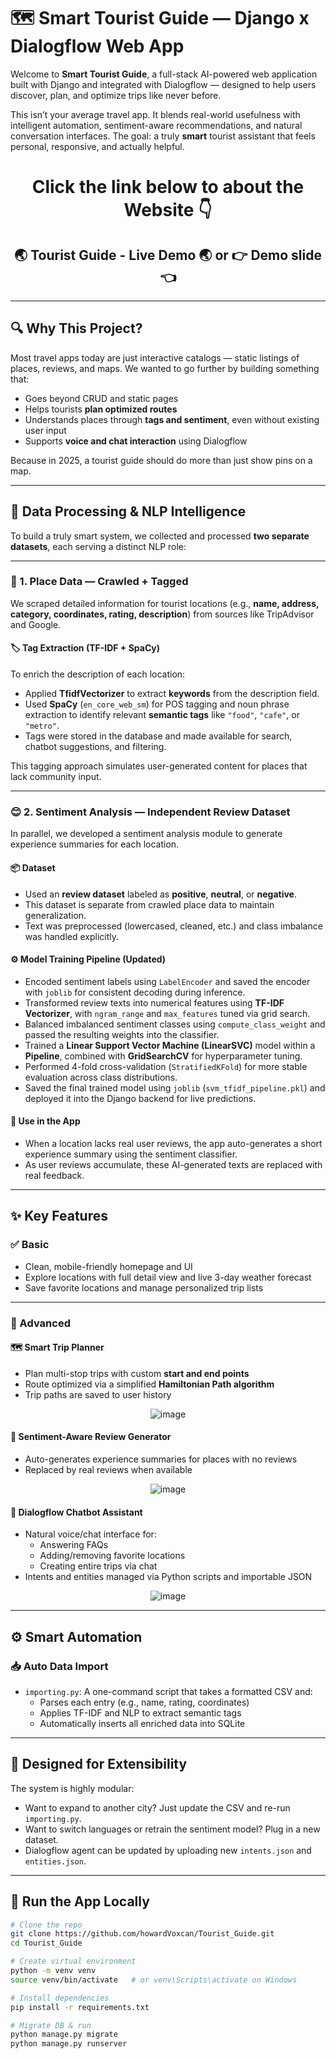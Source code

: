 # 🗺️ Smart Tourist Guide — Django x Dialogflow Web App

Welcome to **Smart Tourist Guide**, a full-stack AI-powered web application built with Django and integrated with Dialogflow — designed to help users discover, plan, and optimize trips like never before.

This isn’t your average travel app. It blends real-world usefulness with intelligent automation, sentiment-aware recommendations, and natural conversation interfaces. The goal: a truly **smart** tourist assistant that feels personal, responsive, and actually helpful.

<h1 align="center">
  Click the link below to about the Website 👇
</h1>

<div align="center">
  <h2> <a href="https://tourist-guide-ec40.onrender.com/" target="_blank" style="text-decoration: none; color: inherit;"> 🌏 Tourist Guide - Live Demo 🌏 </a> or <a href="https://www.canva.com/design/DAGn_lNNm68/ASkbIUWbP8sLs-ZrlQXTtw/edit?utm_content=DAGn_lNNm68&utm_campaign=designshare&utm_medium=link2&utm_source=sharebutton" target="_blank" style="text-decoration: none; color: inherit;"> 👉 Demo slide 👈 </a>
  </h2>
</div>

---

## 🔍 Why This Project?

Most travel apps today are just interactive catalogs — static listings of places, reviews, and maps. We wanted to go further by building something that:

- Goes beyond CRUD and static pages  
- Helps tourists **plan optimized routes**  
- Understands places through **tags and sentiment**, even without existing user input  
- Supports **voice and chat interaction** using Dialogflow  

Because in 2025, a tourist guide should do more than just show pins on a map.

---

## 🧠 Data Processing & NLP Intelligence

To build a truly smart system, we collected and processed **two separate datasets**, each serving a distinct NLP role:

---

### 📍 1. Place Data — Crawled + Tagged

We scraped detailed information for tourist locations (e.g., **name, address, category, coordinates, rating, description**) from sources like TripAdvisor and Google.

#### 🏷️ Tag Extraction (TF-IDF + SpaCy)

To enrich the description of each location:

- Applied **TfidfVectorizer** to extract **keywords** from the description field.  
- Used **SpaCy** (`en_core_web_sm`) for POS tagging and noun phrase extraction to identify relevant **semantic tags** like `"food"`, `"cafe"`, or `"metro"`.  
- Tags were stored in the database and made available for search, chatbot suggestions, and filtering.

This tagging approach simulates user-generated content for places that lack community input.

---

### 😊 2. Sentiment Analysis — Independent Review Dataset

In parallel, we developed a sentiment analysis module to generate experience summaries for each location.

#### 📦 Dataset

- Used an **review dataset** labeled as **positive**, **neutral**, or **negative**.
- This dataset is separate from crawled place data to maintain generalization.
- Text was preprocessed (lowercased, cleaned, etc.) and class imbalance was handled explicitly.

#### ⚙️ Model Training Pipeline (Updated)

- Encoded sentiment labels using `LabelEncoder` and saved the encoder with `joblib` for consistent decoding during inference.
- Transformed review texts into numerical features using **TF-IDF Vectorizer**, with `ngram_range` and `max_features` tuned via grid search.
- Balanced imbalanced sentiment classes using `compute_class_weight` and passed the resulting weights into the classifier.
- Trained a **Linear Support Vector Machine (LinearSVC)** model within a **Pipeline**, combined with **GridSearchCV** for hyperparameter tuning.
- Performed 4-fold cross-validation (`StratifiedKFold`) for more stable evaluation across class distributions.
- Saved the final trained model using `joblib` (`svm_tfidf_pipeline.pkl`) and deployed it into the Django backend for live predictions.

#### 🧠 Use in the App

- When a location lacks real user reviews, the app auto-generates a short experience summary using the sentiment classifier.
- As user reviews accumulate, these AI-generated texts are replaced with real feedback.

---

## ✨ Key Features

### ✅ Basic

- Clean, mobile-friendly homepage and UI  
- Explore locations with full detail view and live 3-day weather forecast  
- Save favorite locations and manage personalized trip lists  

---

### 🚀 Advanced

#### 🗺 Smart Trip Planner

- Plan multi-stop trips with custom **start and end points**
- Route optimized via a simplified **Hamiltonian Path algorithm**
- Trip paths are saved to user history

<p align="center">
  <img src="https://github.com/user-attachments/assets/9353b708-e83d-4fea-ba75-e98ba6514413" alt="image">
</p>

#### 💬 Sentiment-Aware Review Generator

- Auto-generates experience summaries for places with no reviews  
- Replaced by real reviews when available

<p align="center">
  <img src="https://github.com/user-attachments/assets/f6d478e8-4506-4923-99b7-3614813dcb70" alt="image">
</p>


#### 🤖 Dialogflow Chatbot Assistant

- Natural voice/chat interface for:
  - Answering FAQs
  - Adding/removing favorite locations
  - Creating entire trips via chat
- Intents and entities managed via Python scripts and importable JSON
  
<p align="center">
  <img src="https://github.com/user-attachments/assets/28d4e4aa-2fcd-4303-99a8-14fa714fb37d" alt="image">
</p>



---

## ⚙️ Smart Automation

### 📥 Auto Data Import

- `importing.py`: A one-command script that takes a formatted CSV and:
  - Parses each entry (e.g., name, rating, coordinates)
  - Applies TF-IDF and NLP to extract semantic tags
  - Automatically inserts all enriched data into SQLite

---

## 🧩 Designed for Extensibility

The system is highly modular:

- Want to expand to another city? Just update the CSV and re-run `importing.py`.
- Want to switch languages or retrain the sentiment model? Plug in a new dataset.
- Dialogflow agent can be updated by uploading new `intents.json` and `entities.json`.

---

## 🚀 Run the App Locally

```bash
# Clone the repo
git clone https://github.com/howardVoxcan/Tourist_Guide.git
cd Tourist_Guide

# Create virtual environment
python -m venv venv
source venv/bin/activate   # or venv\Scripts\activate on Windows

# Install dependencies
pip install -r requirements.txt

# Migrate DB & run
python manage.py migrate
python manage.py runserver
```
